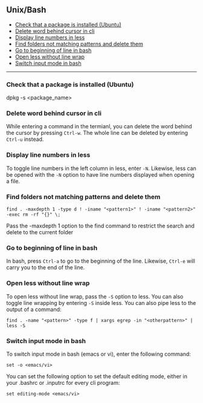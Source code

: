 ## Unix/Bash

 - [Check that a package is installed (Ubuntu)](#user-content-check-that-a-package-is-installed-(ubuntu))
 - [Delete word behind cursor in cli](#user-content-delete-word-behind-cursor-in-cli)
 - [Display line numbers in less](#user-content-display-line-numbers-in-less)
 - [Find folders not matching patterns and delete them](#user-content-find-folders-not-matching-patterns-and-delete-them)
 - [Go to beginning of line in bash](#user-content-go-to-beginning-of-line-in-bash)
 - [Open less without line wrap](#user-content-open-less-without-line-wrap)
 - [Switch input mode in bash](#user-content-switch-input-mode-in-bash)

---


### Check that a package is installed (Ubuntu)
dpkg -s <package_name>


### Delete word behind cursor in cli
While entering a command in the termianl, you can delete the word behind the cursor by pressing `Ctrl-w`.
The whole line can be deleted by entering `Ctrl-u` instead.


### Display line numbers in less
To toggle line numbers in the left column in less, enter `-N`.
Likewise, less can be opened with the `-N` option to have line numbers displayed when opening a file.


### Find folders not matching patterns and delete them

```
find . -maxdepth 1 -type d ! -iname "<pattern1>" ! -iname "<pattern2>" -exec rm -rf "{}" \;
```

Pass the -maxdepth 1 option to the find command to restrict the search and delete to the current folder


### Go to beginning of line in bash
In bash, press `Ctrl-a` to go to the beginning of the line. Likewise, `Ctrl-e` will carry you to the end of the line.


### Open less without line wrap
To open less without line wrap, pass the `-S` option to less. You can also toggle line wrapping by entering `-S` inside less.
You can also pipe less to the output of a command:

```
find . -name "<pattern>" -type f | xargs egrep -in "<otherpattern>" | less -S
```


### Switch input mode in bash
To switch input mode in bash (emacs or vi), enter the following command:

```
set -o <emacs/vi>
```

You can set the following option to set the default editing mode, either in your .bashrc or .inputrc for every cli program:

```
set editing-mode <emacs/vi>
```
